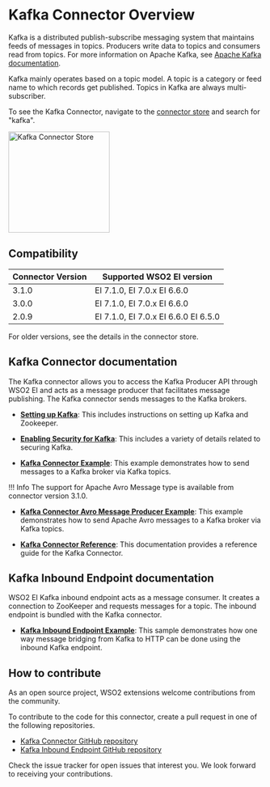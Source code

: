 # Kafka Connector Overview

Kafka is a distributed publish-subscribe messaging system that maintains feeds of messages in topics. Producers write data to topics and consumers read from topics. For more information on Apache Kafka, see [Apache Kafka documentation](http://kafka.apache.org/documentation.html).

Kafka mainly operates based on a topic model. A topic is a category or feed name to which records get published. Topics in Kafka are always multi-subscriber.

To see the Kafka Connector, navigate to the [connector store](https://store.wso2.com/store/assets/esbconnector/list) and search for "kafka".

<img src="../../../../assets/img/connectors/kafka-store.png" title="Kafka Connector Store" width="200" alt="Kafka Connector Store"/>

## Compatibility

| Connector Version | Supported WSO2 EI version |
| ------------- |-------------|
| 3.1.0    | EI 7.1.0, EI 7.0.x EI 6.6.0 |
| 3.0.0    | EI 7.1.0, EI 7.0.x EI 6.6.0 |
| 2.0.9    | EI 7.1.0, EI 7.0.x EI 6.6.0 EI 6.5.0 |

For older versions, see the details in the connector store.

## Kafka Connector documentation

The Kafka connector allows you to access the Kafka Producer API through WSO2 EI and acts as a message producer that facilitates message publishing. The Kafka connector sends messages to the Kafka brokers. 

* **[Setting up Kafka](3.1.x/setting-up-kafka.md)**: This includes instructions on setting up Kafka and Zookeeper.

* **[Enabling Security for Kafka](enabling-security-for-kafka.md)**: This includes a variety of details related to securing Kafka.

* **[Kafka Connector Example](3.1.x/kafka-connector-producer-example.md)**: This example demonstrates how to send messages to a Kafka broker via Kafka topics. 

!!! Info
    The support for Apache Avro Message type is available from connector version 3.1.0.
    
* **[Kafka Connector Avro Message Producer Example](3.1.x/kafka-connector-avro-producer-example.md)**: This example demonstrates how to send Apache Avro messages to a Kafka broker via Kafka topics.  

* **[Kafka Connector Reference](3.1.x/kafka-connector-config.md)**: This documentation provides a reference guide for the Kafka Connector.

## Kafka Inbound Endpoint documentation

WSO2 EI Kafka inbound endpoint acts as a message consumer. It creates a connection to ZooKeeper and requests messages for a topic. The inbound endpoint is bundled with the Kafka connector.

* **[Kafka Inbound Endpoint Example](3.1.x/kafka-inbound-endpoint-example.md)**: This sample demonstrates how one way message bridging from Kafka to HTTP can be done using the inbound Kafka endpoint. 

## How to contribute

As an open source project, WSO2 extensions welcome contributions from the community. 

To contribute to the code for this connector, create a pull request in one of the following repositories. 

* [Kafka Connector GitHub repository](https://github.com/wso2-extensions/esb-connector-kafka)
* [Kafka Inbound Endpoint GitHub repository](https://github.com/wso2-extensions/esb-inbound-kafka)

Check the issue tracker for open issues that interest you. We look forward to receiving your contributions.
